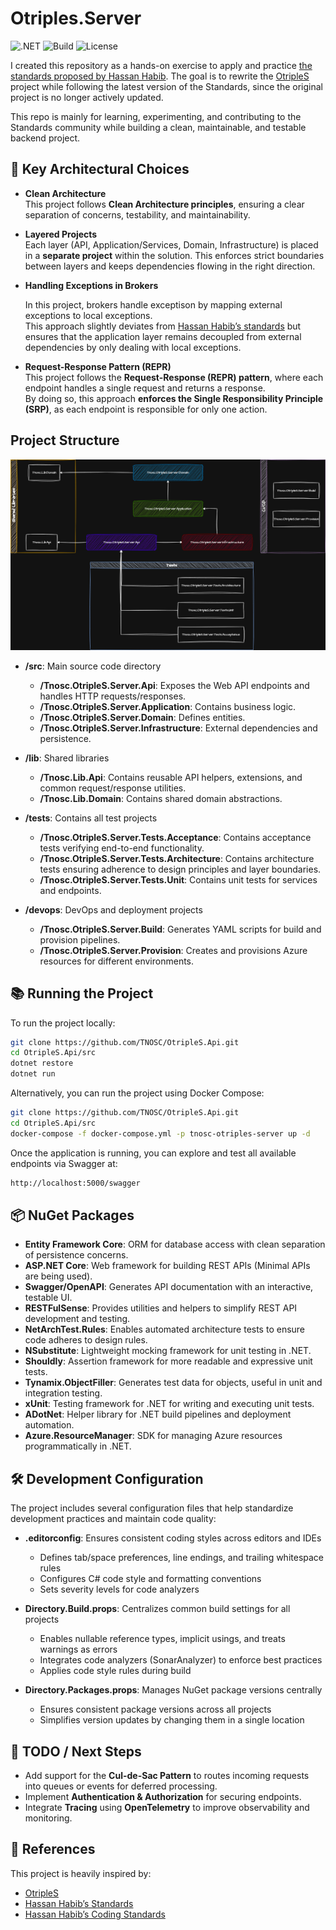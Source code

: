 # Otriples.Server

![.NET](https://img.shields.io/badge/.NET-9.0-blueviolet?logo=dotnet)
![Build](https://img.shields.io/github/actions/workflow/status/TNOSC/OtripleS.Api/dotnet.yml?branch=main&label=build&logo=github)
![License](https://img.shields.io/github/license/TNOSC/OtripleS.Api?color=green)



I created this repository as a hands-on exercise to apply and practice [the standards proposed by Hassan Habib](https://github.com/hassanhabib/The-Standard).
The goal is to rewrite the [OtripleS](https://github.com/hassanhabib/OtripleS) project while following the latest version of the Standards, since the original project is no longer actively updated.

This repo is mainly for learning, experimenting, and contributing to the Standards community while building a clean, maintainable, and testable backend project.

## 🧱 Key Architectural Choices

- **Clean Architecture**  
  This project follows **Clean Architecture principles**, ensuring a clear separation of concerns, testability, and maintainability.

- **Layered Projects**  
  Each layer (API, Application/Services, Domain, Infrastructure) is placed in a **separate project** within the solution. This enforces strict boundaries between layers and keeps dependencies flowing in the right direction.

- **Handling Exceptions in Brokers** 

  In this project, brokers handle exceptison by mapping external exceptions to local exceptions.  
  This approach slightly deviates from [Hassan Habib’s standards](https://github.com/hassanhabib/The-Standard/blob/master/1.%20Brokers/1.%20Brokers.md#122-no-exception-handling) but ensures that the application layer remains decoupled from external dependencies by only dealing with local exceptions.

- **Request-Response Pattern (REPR)**  
  This project follows the **Request-Response (REPR) pattern**, where each endpoint handles a single request and returns a response.  
  By doing so, this approach **enforces the Single Responsibility Principle (SRP)**, as each endpoint is responsible for only one action.


## Project Structure

![Project Structure](docs/diagram.drawio.png "Project Structure")

- **/src**: Main source code directory
  - **/Tnosc.OtripleS.Server.Api**: Exposes the Web API endpoints and handles HTTP requests/responses.
  - **/Tnosc.OtripleS.Server.Application**: Contains business logic.
  - **/Tnosc.OtripleS.Server.Domain**: Defines entities.
  - **/Tnosc.OtripleS.Server.Infrastructure**: External dependencies and persistence.

- **/lib**: Shared libraries
  - **/Tnosc.Lib.Api**: Contains reusable API helpers, extensions, and common request/response utilities.
  - **/Tnosc.Lib.Domain**: Contains shared domain abstractions.

- **/tests**: Contains all test projects
  - **/Tnosc.OtripleS.Server.Tests.Acceptance**: Contains acceptance tests verifying end-to-end functionality.
  - **/Tnosc.OtripleS.Server.Tests.Architecture**: Contains architecture tests ensuring adherence to design principles and layer boundaries.
  - **/Tnosc.OtripleS.Server.Tests.Unit**: Contains unit tests for services and endpoints.

- **/devops**: DevOps and deployment projects
  - **/Tnosc.OtripleS.Server.Build**: Generates YAML scripts for build and provision pipelines.
  - **/Tnosc.OtripleS.Server.Provision**: Creates and provisions Azure resources for different environments.


## 📚 Running the Project

To run the project locally:

```bash
git clone https://github.com/TNOSC/OtripleS.Api.git
cd OtripleS.Api/src
dotnet restore
dotnet run
```

Alternatively, you can run the project using Docker Compose:

```bash
git clone https://github.com/TNOSC/OtripleS.Api.git
cd OtripleS.Api/src
docker-compose -f docker-compose.yml -p tnosc-otriples-server up -d
```
Once the application is running, you can explore and test all available endpoints via Swagger at:
```bash
http://localhost:5000/swagger
```

## 📦 NuGet Packages

- **Entity Framework Core**: ORM for database access with clean separation of persistence concerns.
- **ASP.NET Core**: Web framework for building REST APIs (Minimal APIs are being used).
- **Swagger/OpenAPI**: Generates API documentation with an interactive, testable UI.
- **RESTFulSense**: Provides utilities and helpers to simplify REST API development and testing.
- **NetArchTest.Rules**: Enables automated architecture tests to ensure code adheres to design rules.
- **NSubstitute**: Lightweight mocking framework for unit testing in .NET.
- **Shouldly**: Assertion framework for more readable and expressive unit tests.
- **Tynamix.ObjectFiller**: Generates test data for objects, useful in unit and integration testing.
- **xUnit**: Testing framework for .NET for writing and executing unit tests.
- **ADotNet**: Helper library for .NET build pipelines and deployment automation.
- **Azure.ResourceManager**: SDK for managing Azure resources programmatically in .NET.

## 🛠️ Development Configuration

The project includes several configuration files that help standardize development practices and maintain code quality:

- **.editorconfig**: Ensures consistent coding styles across editors and IDEs
  - Defines tab/space preferences, line endings, and trailing whitespace rules
  - Configures C# code style and formatting conventions
  - Sets severity levels for code analyzers

- **Directory.Build.props**: Centralizes common build settings for all projects
  - Enables nullable reference types, implicit usings, and treats warnings as errors
  - Integrates code analyzers (SonarAnalyzer) to enforce best practices
  - Applies code style rules during build

- **Directory.Packages.props**: Manages NuGet package versions centrally
  - Ensures consistent package versions across all projects
  - Simplifies version updates by changing them in a single location

## 📝 TODO / Next Steps

- Add support for the **Cul-de-Sac Pattern** to routes incoming requests into queues or events for deferred processing.  
- Implement **Authentication & Authorization** for securing endpoints.  
- Integrate **Tracing** using **OpenTelemetry** to improve observability and monitoring.  

## 📖 References

This project is heavily inspired by:

- [OtripleS](https://github.com/hassanhabib/OtripleS)
- [Hassan Habib’s Standards](https://github.com/hassanhabib/The-Standard)
- [Hassan Habib’s Coding Standards](https://github.com/hassanhabib/CSharpCodingStandard)
